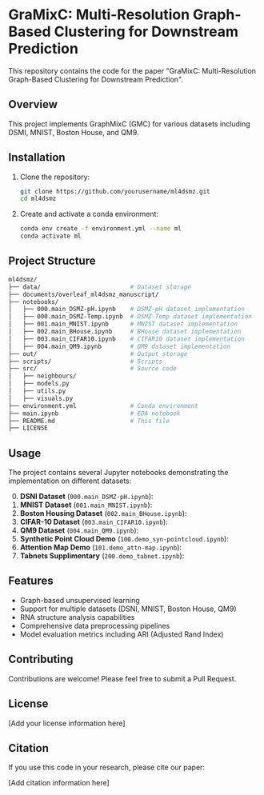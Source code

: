 <!-- Drafted by Juntang Wang at 2025-03-01 -->

# GraMixC: Multi-Resolution Graph-Based Clustering for Downstream Prediction

This repository contains the code for the paper "GraMixC: Multi-Resolution Graph-Based Clustering for Downstream Prediction".

<!-- @import "[TOC]" {cmd="toc" depthFrom=1 depthTo=6 orderedList=false} -->

## Overview

This project implements GraphMixC (GMC) for various datasets including DSMI, MNIST, Boston House, and QM9.

## Installation

1. Clone the repository:

   ```bash
   git clone https://github.com/yourusername/ml4dsmz.git
   cd ml4dsmz
   ```
2. Create and activate a conda environment:

   ```bash
   conda env create -f environment.yml --name ml
   conda activate ml
   ```

## Project Structure

```bash
ml4dsmz/
├── data/                         # Dataset storage
├── documents/overleaf_ml4dsmz_manuscript/
├── notebooks/
│   ├── 000.main_DSMZ-pH.ipynb    # DSMZ-pH dataset implementation
│   ├── 000.main_DSMZ-Temp.ipynb  # DSMZ-Temp dataset implementation
│   ├── 001.main_MNIST.ipynb      # MNIST dataset implementation
│   ├── 002.main_BHouse.ipynb     # BHouse dataset implementation
│   ├── 003.main_CIFAR10.ipynb    # CIFAR10 dataset implementation
│   ├── 004.main_QM9.ipynb        # QM9 dataset implementation
├── out/                          # Output storage
├── scripts/                      # Scripts
├── src/                          # Source code
│   ├── neighbours/
│   ├── models.py
│   ├── utils.py
│   ├── visuals.py
├── environment.yml               # Conda environment
├── main.ipynb                    # EDA notebook
├── README.md                     # This file
├── LICENSE
```

## Usage

The project contains several Jupyter notebooks demonstrating the implementation on different datasets:

0. **DSNI Dataset** (`000.main_DSMZ-pH.ipynb`):
1. **MNIST Dataset** (`001.main_MNIST.ipynb`):
2. **Boston Housing Dataset** (`002.main_BHouse.ipynb`):
3. **CIFAR-10 Dataset** (`003.main_CIFAR10.ipynb`):
4. **QM9 Dataset** (`004.main_QM9.ipynb`):
5. **Synthetic Point Cloud Demo** (`100.demo_syn-pointcloud.ipynb`):
6. **Attention Map Demo** (`101.demo_attn-map.ipynb`):
7. **Tabnets Supplimentary** (`200.demo_tabnet.ipynb`):

## Features

- Graph-based unsupervised learning
- Support for multiple datasets (DSNI, MNIST, Boston House, QM9)
- RNA structure analysis capabilities
- Comprehensive data preprocessing pipelines
- Model evaluation metrics including ARI (Adjusted Rand Index)

## Contributing

Contributions are welcome! Please feel free to submit a Pull Request.

## License

[Add your license information here]

## Citation

If you use this code in your research, please cite our paper:

[Add citation information here]
